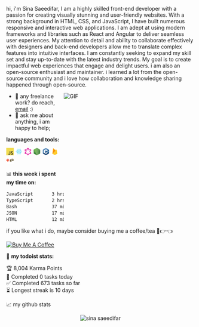 hi, i'm Sina Saeedifar, I am a highly skilled front-end developer with a passion for creating visually stunning and user-friendly websites. With a strong background in HTML, CSS, and JavaScript, I have built numerous responsive and interactive web applications. I am adept at using modern frameworks and libraries such as React and Angular to deliver seamless user experiences. My attention to detail and ability to collaborate effectively with designers and back-end developers allow me to translate complex features into intuitive interfaces. I am constantly seeking to expand my skill set and stay up-to-date with the latest industry trends. My goal is to create impactful web experiences that engage and delight users.
i am also an open-source enthusiast and maintainer. i learned a lot from the open-source community and i love how collaboration and knowledge sharing happened through open-source.


  <img align="right" alt="GIF" src="https://github.com/abhisheknaiidu/abhisheknaiidu/blob/master/code.gif?raw=true" width="350" height="320" />
  
- 💼 any freelance work? do reach, [email](mailto:sina.saeedifar@gmail.com) :)
- 💬 ask me about anything, i am happy to help;

**languages and tools:**  

<code><img height="20" src="https://raw.githubusercontent.com/github/explore/80688e429a7d4ef2fca1e82350fe8e3517d3494d/topics/javascript/javascript.png"></code>
<code><img height="20" src="https://raw.githubusercontent.com/github/explore/80688e429a7d4ef2fca1e82350fe8e3517d3494d/topics/react/react.png"></code>
<code><img height="20" src="https://raw.githubusercontent.com/github/explore/5c058a388828bb5fde0bcafd4bc867b5bb3f26f3/topics/graphql/graphql.png"></code>
<code><img height="20" src="https://raw.githubusercontent.com/github/explore/80688e429a7d4ef2fca1e82350fe8e3517d3494d/topics/nodejs/nodejs.png"></code>
<code><img height="20" src="https://raw.githubusercontent.com/github/explore/80688e429a7d4ef2fca1e82350fe8e3517d3494d/topics/cpp/cpp.png"></code>
<code><img height="20" src="https://raw.githubusercontent.com/github/explore/80688e429a7d4ef2fca1e82350fe8e3517d3494d/topics/firebase/firebase.png"></code>
<code><img height="20" src="https://raw.githubusercontent.com/github/explore/80688e429a7d4ef2fca1e82350fe8e3517d3494d/topics/git/git.png"></code>

📊 **this week i spent my time on:**
<!--START_SECTION:waka-->

```txt
JavaScript       3 hrs 12 mins   ███████████░░░░░░░░░░░░░░   43.64 %
TypeScript       2 hrs 51 mins   █████████▓░░░░░░░░░░░░░░░   38.70 %
Bash             37 mins         ██░░░░░░░░░░░░░░░░░░░░░░░   08.49 %
JSON             17 mins         █░░░░░░░░░░░░░░░░░░░░░░░░   04.07 %
HTML             12 mins         ▓░░░░░░░░░░░░░░░░░░░░░░░░   02.76 %
```

<!--END_SECTION:waka-->

if you like what i do, maybe consider buying me a coffee/tea 🥺👉👈

<a href="https://www.buymeacoffee.com/sinasaeedifar" target="_blank"><img src="https://cdn.buymeacoffee.com/buttons/v2/default-red.png" alt="Buy Me A Coffee" width="150" ></a>

🚧 **my todoist stats:**
<!-- TODO-IST:START -->
🏆  8,004 Karma Points           
🌸  Completed 0 tasks today           
✅  Completed 673 tasks so far           
⏳  Longest streak is 10 days
<!-- TODO-IST:END -->


📈 my github stats

<p align="center"> <img src="https://github-readme-stats.vercel.app/api?username=sinasaeedifar&show_icons=true&theme=gotham" alt="sina saeedifar" />



